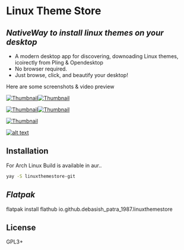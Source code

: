 # Linux Theme Store
## _NativeWay to install linux themes on your desktop_

-  A modern desktop app for discovering, downoading Linux themes, icoirectly from Pling & Opendesktop
- No browser required.
- Just browse, click, and beautify your desktop!

Here are some screenshots & video preview

[![Thumbnail](https://i.ibb.co/v64sy4yh/1.png)](https://i.ibb.co/mV5vZ5Z0/1.png)[![Thumbnail](https://i.ibb.co/Xhqqdd8/2.png)](https://i.ibb.co/63kkppB/2.png)

[![Thumbnail](https://i.ibb.co/DfKX8bBj/3.png)](https://i.ibb.co/k2cn9yLP/3.png)[![Thumbnail](https://i.ibb.co/k25gTmCv/4.png)](https://i.ibb.co/s9bv4WYz/4.png)

[![Thumbnail](https://i.ibb.co/V0TK6Sgg/5.png)](https://i.ibb.co/nqjWpc77/5.png)

[![alt text](https://i.ibb.co/V0TK6Sgg/5.png)](https://github.com/debasish-patra-1987/linuxthemestore/raw/refs/heads/main/screenshots/screencastsample.mp4)

## Installation
For Arch Linux Build is available in aur..
```sh
yay -S linuxthemestore-git
```
## _Flatpak_

flatpak install flathub io.github.debasish_patra_1987.linuxthemestore

## License
GPL3+

